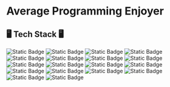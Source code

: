 <h1>Average Programming Enjoyer</h1>

<h2>🖥️ Tech Stack 🖥️</h2>

![Static Badge](https://img.shields.io/badge/HTML-white?style=for-the-badge&logo=html5&logoColor=white&color=%23E34F26) 
![Static Badge](https://img.shields.io/badge/CSS-white?style=for-the-badge&logo=css&logoColor=white&color=%23663399) 
![Static Badge](https://img.shields.io/badge/JavaScript-white?style=for-the-badge&logo=javascript&logoColor=black&color=%23F7DF1E)
![Static Badge](https://img.shields.io/badge/TypeScript-white?style=for-the-badge&logo=typescript&logoColor=white&color=%233178C6)
![Static Badge](https://img.shields.io/badge/TailwindV4-white?style=for-the-badge&logo=tailwindcss&logoColor=white&color=%2306B6D4)
![Static Badge](https://img.shields.io/badge/Vue-white?style=for-the-badge&logo=vuedotjs&logoColor=white&color=%234FC08D)
![Static Badge](https://img.shields.io/badge/Nuxt-white?style=for-the-badge&logo=nuxt&logoColor=white&color=%2300DC82)
![Static Badge](https://img.shields.io/badge/React-white?style=for-the-badge&logo=react&logoColor=black&color=%2361DAFB)
![Static Badge](https://img.shields.io/badge/Expo-white?style=for-the-badge&logo=expo&logoColor=white&color=%231C2024)
![Static Badge](https://img.shields.io/badge/Supabase-white?style=for-the-badge&logo=supabase&logoColor=white&color=%233FCF8E)
![Static Badge](https://img.shields.io/badge/PostgreSQL-white?style=for-the-badge&logo=postgresql&logoColor=white&color=%234169E1)
![Static Badge](https://img.shields.io/badge/Prettier-white?style=for-the-badge&logo=prettier&logoColor=black&color=%23F7B93E)
![Static Badge](https://img.shields.io/badge/ESLint-white?style=for-the-badge&logo=eslint&logoColor=white&color=%234B32C3)
![Static Badge](https://img.shields.io/badge/pnpm-white?style=for-the-badge&logo=pnpm&logoColor=white&color=%23F69220)
![Static Badge](https://img.shields.io/badge/Kotlin-white?style=for-the-badge&logo=kotlin&logoColor=white&color=%237F52FF)
![Static Badge](https://img.shields.io/badge/Jetpack%20Compose-white?style=for-the-badge&logo=jetpackcompose&logoColor=white&color=%234285F4)
![Static Badge](https://img.shields.io/badge/Flutter-white?style=for-the-badge&logo=flutter&logoColor=white&color=%2302569B)
![Static Badge](https://img.shields.io/badge/Git-white?style=for-the-badge&logo=git&logoColor=white&color=%23F05032)
